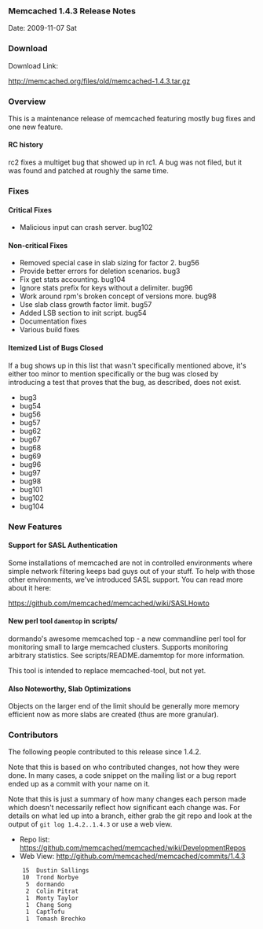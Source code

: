 ### Memcached 1.4.3 Release Notes

Date: 2009-11-07 Sat

### Download

Download Link:

http://memcached.org/files/old/memcached-1.4.3.tar.gz

### Overview

This is a maintenance release of memcached featuring mostly bug fixes
and one new feature.

#### RC history

rc2 fixes a multiget bug that showed up in rc1.  A bug was not filed,
but it was found and patched at roughly the same time.

### Fixes

#### Critical Fixes

  * Malicious input can crash server. bug102

#### Non-critical Fixes

  * Removed special case in slab sizing for factor 2. bug56
  * Provide better errors for deletion scenarios. bug3
  * Fix get stats accounting. bug104
  * Ignore stats prefix for keys without a delimiter. bug96
  * Work around rpm's broken concept of versions more. bug98
  * Use slab class growth factor limit. bug57
  * Added LSB section to init script. bug54
  * Documentation fixes
  * Various build fixes

#### Itemized List of Bugs Closed

If a bug shows up in this list that wasn't specifically mentioned
above, it's either too minor to mention specifically or the bug was
closed by introducing a test that proves that the bug, as described,
does not exist.

  * bug3
  * bug54
  * bug56
  * bug57
  * bug62
  * bug67
  * bug68
  * bug69
  * bug96
  * bug97
  * bug98
  * bug101
  * bug102
  * bug104

### New Features

#### Support for SASL Authentication

Some installations of memcached are not in controlled environments
where simple network filtering keeps bad guys out of your stuff.  To
help with those other environments, we've introduced SASL support.
You can read more about it here:

https://github.com/memcached/memcached/wiki/SASLHowto

#### New perl tool `damemtop` in scripts/

dormando's awesome memcached top - a new commandline perl tool for
monitoring small to large memcached clusters. Supports monitoring
arbitrary statistics. See scripts/README.damemtop for more information.

This tool is intended to replace memcached-tool, but not yet.

#### Also Noteworthy, Slab Optimizations

Objects on the larger end of the limit should be generally more memory
efficient now as more slabs are created (thus are more granular).

### Contributors

The following people contributed to this release since 1.4.2.

Note that this is based on who contributed changes, not how they were
done.  In many cases, a code snippet on the mailing list or a bug
report ended up as a commit with your name on it.

Note that this is just a summary of how many changes each person made
which doesn't necessarily reflect how significant each change was.
For details on what led up into a branch, either grab the git repo and
look at the output of `git log 1.4.2..1.4.3` or use a web view.

  * Repo list:  https://github.com/memcached/memcached/wiki/DevelopmentRepos
  * Web View: http://github.com/memcached/memcached/commits/1.4.3

```
    15  Dustin Sallings
    10  Trond Norbye
     5  dormando
     2  Colin Pitrat
     1  Monty Taylor
     1  Chang Song
     1  CaptTofu
     1  Tomash Brechko
```